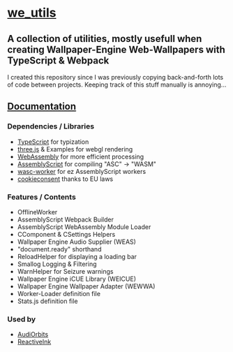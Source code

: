 # [we_utils](https://github.com/hexxone/we_utils)

## A collection of utilities, mostly usefull when creating Wallpaper-Engine Web-Wallpapers with TypeScript & Webpack

I created this repository since I was previously copying back-and-forth lots of code between projects.
Keeping track of this stuff manually is annoying...

## [Documentation](https://hexxone.github.io/we_utils)

### Dependencies / Libraries

- [TypeScript](https://www.typescriptlang.org/) for typization
- [three.js](https://threejs.org/) & Examples for webgl rendering
- [WebAssembly](https://webassembly.org/) for more efficient processing
- [AssemblyScript](https://www.assemblyscript.org/) for compiling "ASC" -> "WASM"
- [wasc-worker](https://github.com/hexxone/wasc-worker) for ez AssemblyScript workers
- [cookieconsent](https://github.com/osano/cookieconsent) thanks to EU laws

### Features / Contents

- OfflineWorker
- AssemblyScript Webpack Builder
- AssemblyScript WebAssembly Module Loader
- CComponent & CSettings Helpers
- Wallpaper Engine Audio Supplier (WEAS)
- "document.ready" shorthand
- ReloadHelper for displaying a loading bar
- Smallog Logging & Filtering
- WarnHelper for Seizure warnings
- Wallpaper Engine iCUE Library (WEICUE)
- Wallpaper Engine Wallpaper Adapter (WEWWA)
- Worker-Loader definition file
- Stats.js definition file

### Used by

- [AudiOrbits](https://github.com/hexxone/audiorbits)
- [ReactiveInk](https://github.com/hexxone/ReactiveInk)
